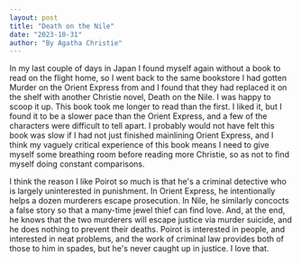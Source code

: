 ```yaml
---
layout: post
title: "Death on the Nile"
date: "2023-10-31"
author: "By Agatha Christie"
---
```


In my last couple of days in Japan I found myself again without a book to read on the flight home, so I went back to the same bookstore I had gotten Murder on the Orient Express from and I found that they had replaced it on the shelf with another Christie novel, Death on the Nile. I was happy to scoop it up. This book took me longer to read than the first. I liked it, but I found it to be a slower pace than the Orient Express, and a few of the characters were difficult to tell apart. I probably would not have felt this book was slow if I had not just finished mainlining Orient Express, and I think my vaguely critical experience of this book means I need to give myself some breathing room before reading more Christie, so as not to find myself doing constant comparisons.

I think the reason I like Poirot so much is that he's a criminal detective who is largely uninterested in punishment. In Orient Express, he intentionally helps a dozen murderers escape prosecution. In Nile, he similarly concocts a false story so that a many-time jewel thief can find love. And, at the end, he knows that the two murderers will escape justice via murder suicide, and he does nothing to prevent their deaths. Poirot is interested in people, and interested in neat problems, and the work of criminal law provides both of those to him in spades, but he's never caught up in justice. I love that. 